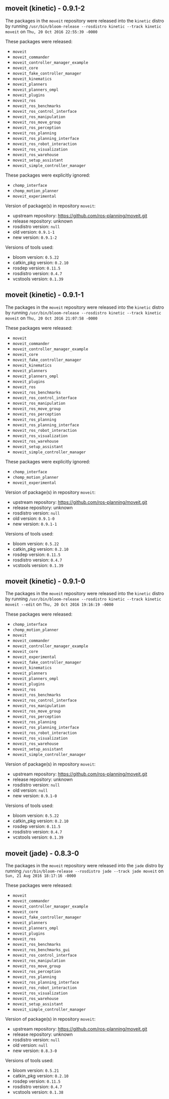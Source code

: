 ## moveit (kinetic) - 0.9.1-2

The packages in the `moveit` repository were released into the `kinetic` distro by running `/usr/bin/bloom-release --rosdistro kinetic --track kinetic moveit` on `Thu, 20 Oct 2016 22:55:39 -0000`

These packages were released:
- `moveit`
- `moveit_commander`
- `moveit_controller_manager_example`
- `moveit_core`
- `moveit_fake_controller_manager`
- `moveit_kinematics`
- `moveit_planners`
- `moveit_planners_ompl`
- `moveit_plugins`
- `moveit_ros`
- `moveit_ros_benchmarks`
- `moveit_ros_control_interface`
- `moveit_ros_manipulation`
- `moveit_ros_move_group`
- `moveit_ros_perception`
- `moveit_ros_planning`
- `moveit_ros_planning_interface`
- `moveit_ros_robot_interaction`
- `moveit_ros_visualization`
- `moveit_ros_warehouse`
- `moveit_setup_assistant`
- `moveit_simple_controller_manager`

These packages were explicitly ignored:
- `chomp_interface`
- `chomp_motion_planner`
- `moveit_experimental`

Version of package(s) in repository `moveit`:

- upstream repository: https://github.com/ros-planning/moveit.git
- release repository: unknown
- rosdistro version: `null`
- old version: `0.9.1-1`
- new version: `0.9.1-2`

Versions of tools used:

- bloom version: `0.5.22`
- catkin_pkg version: `0.2.10`
- rosdep version: `0.11.5`
- rosdistro version: `0.4.7`
- vcstools version: `0.1.39`


## moveit (kinetic) - 0.9.1-1

The packages in the `moveit` repository were released into the `kinetic` distro by running `/usr/bin/bloom-release --rosdistro kinetic --track kinetic moveit` on `Thu, 20 Oct 2016 21:07:58 -0000`

These packages were released:
- `moveit`
- `moveit_commander`
- `moveit_controller_manager_example`
- `moveit_core`
- `moveit_fake_controller_manager`
- `moveit_kinematics`
- `moveit_planners`
- `moveit_planners_ompl`
- `moveit_plugins`
- `moveit_ros`
- `moveit_ros_benchmarks`
- `moveit_ros_control_interface`
- `moveit_ros_manipulation`
- `moveit_ros_move_group`
- `moveit_ros_perception`
- `moveit_ros_planning`
- `moveit_ros_planning_interface`
- `moveit_ros_robot_interaction`
- `moveit_ros_visualization`
- `moveit_ros_warehouse`
- `moveit_setup_assistant`
- `moveit_simple_controller_manager`

These packages were explicitly ignored:
- `chomp_interface`
- `chomp_motion_planner`
- `moveit_experimental`

Version of package(s) in repository `moveit`:

- upstream repository: https://github.com/ros-planning/moveit.git
- release repository: unknown
- rosdistro version: `null`
- old version: `0.9.1-0`
- new version: `0.9.1-1`

Versions of tools used:

- bloom version: `0.5.22`
- catkin_pkg version: `0.2.10`
- rosdep version: `0.11.5`
- rosdistro version: `0.4.7`
- vcstools version: `0.1.39`


## moveit (kinetic) - 0.9.1-0

The packages in the `moveit` repository were released into the `kinetic` distro by running `/usr/bin/bloom-release --rosdistro kinetic --track kinetic moveit --edit` on `Thu, 20 Oct 2016 19:16:19 -0000`

These packages were released:
- `chomp_interface`
- `chomp_motion_planner`
- `moveit`
- `moveit_commander`
- `moveit_controller_manager_example`
- `moveit_core`
- `moveit_experimental`
- `moveit_fake_controller_manager`
- `moveit_kinematics`
- `moveit_planners`
- `moveit_planners_ompl`
- `moveit_plugins`
- `moveit_ros`
- `moveit_ros_benchmarks`
- `moveit_ros_control_interface`
- `moveit_ros_manipulation`
- `moveit_ros_move_group`
- `moveit_ros_perception`
- `moveit_ros_planning`
- `moveit_ros_planning_interface`
- `moveit_ros_robot_interaction`
- `moveit_ros_visualization`
- `moveit_ros_warehouse`
- `moveit_setup_assistant`
- `moveit_simple_controller_manager`

Version of package(s) in repository `moveit`:

- upstream repository: https://github.com/ros-planning/moveit.git
- release repository: unknown
- rosdistro version: `null`
- old version: `null`
- new version: `0.9.1-0`

Versions of tools used:

- bloom version: `0.5.22`
- catkin_pkg version: `0.2.10`
- rosdep version: `0.11.5`
- rosdistro version: `0.4.7`
- vcstools version: `0.1.39`


## moveit (jade) - 0.8.3-0

The packages in the `moveit` repository were released into the `jade` distro by running `/usr/bin/bloom-release --rosdistro jade --track jade moveit` on `Sun, 21 Aug 2016 18:17:16 -0000`

These packages were released:
- `moveit`
- `moveit_commander`
- `moveit_controller_manager_example`
- `moveit_core`
- `moveit_fake_controller_manager`
- `moveit_planners`
- `moveit_planners_ompl`
- `moveit_plugins`
- `moveit_ros`
- `moveit_ros_benchmarks`
- `moveit_ros_benchmarks_gui`
- `moveit_ros_control_interface`
- `moveit_ros_manipulation`
- `moveit_ros_move_group`
- `moveit_ros_perception`
- `moveit_ros_planning`
- `moveit_ros_planning_interface`
- `moveit_ros_robot_interaction`
- `moveit_ros_visualization`
- `moveit_ros_warehouse`
- `moveit_setup_assistant`
- `moveit_simple_controller_manager`

Version of package(s) in repository `moveit`:

- upstream repository: https://github.com/ros-planning/moveit.git
- release repository: unknown
- rosdistro version: `null`
- old version: `null`
- new version: `0.8.3-0`

Versions of tools used:

- bloom version: `0.5.21`
- catkin_pkg version: `0.2.10`
- rosdep version: `0.11.5`
- rosdistro version: `0.4.7`
- vcstools version: `0.1.38`


